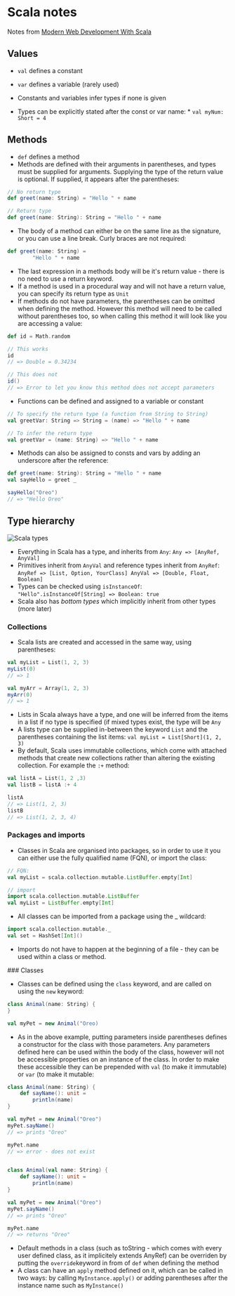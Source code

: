 # Scala notes
Notes from [Modern Web Development With Scala](https://leanpub.com/modern-web-development-with-scala/read_sample)

## Values
* `val` defines a constant
* `var` defines a variable (rarely used)

* Constants and variables infer types if none is given
* Types can be explicitly stated after the const or var name:
		* `val myNum: Short = 4`

## Methods
* `def` defines a method
* Methods are defined with their arguments in parentheses, and types must be supplied for arguments. Supplying the type of the return value is optional. If supplied, it appears after the parentheses:

```scala
// No return type
def greet(name: String) = "Hello " + name

// Return type
def greet(name: String): String = "Hello " + name
```
	
* The body of a method can either be on the same line as the signature, or you can use a line break. Curly braces are not required:

```scala
def greet(name: String) =
		"Hello " + name
```
* The last expression in a methods body will be it's return value - there is no need to use a return keyword.
* If a method is used in a procedural way and will not have a return value, you can specify its return type as `Unit`
* If methods do not have parameters, the parentheses can be omitted when defining the method. However this method will need to be called without parentheses too, so when calling this method it will look like you are accessing a value:

```scala
def id = Math.random

// This works
id 
// => Double = 0.34234

// This does not
id() 
// => Error to let you know this method does not accept parameters
```

* Functions can be defined and assigned to a variable or constant

```scala
// To specify the return type (a function from String to String)
val greetVar: String => String = (name) => "Hello " + name

// To infer the return type
val greetVar = (name: String) => "Hello " + name
```

* Methods can also be assigned to consts and vars by adding an underscore after the reference:

```scala
def greet(name: String): String = "Hello " + name
val sayHello = greet _

sayHello("Oreo") 
// => "Hello Oreo"
```


## Type hierarchy
![Scala types](http://docs.scala-lang.org/tutorials/tour/unified-types-diagram.svg)
* Everything in Scala has a type, and inherits from `Any`: `Any => [AnyRef, AnyVal]`
* Primitives inherit from `AnyVal` and reference types inherit from `AnyRef`: `AnyRef => [List, Option, YourClass] AnyVal => [Double, Float, Boolean]`
* Types can be checked using `isInstanceOf`: `"Hello".isInstanceOf[String] => Boolean: true`
* Scala also has _bottom types_ which implicitly inherit from other types (more later)

### Collections
* Scala lists are created and accessed in the same way, using parentheses: 

```scala
val myList = List(1, 2, 3)
myList(0) 
// => 1

val myArr = Array(1, 2, 3)
myArr(0) 
// => 1
```

* Lists in Scala always have a type, and one will be inferred from the items in a list if no type is specified (if mixed types exist, the type will be `Any`
* A lists type can be supplied in-between the keyword `List` and the parentheses containing the list items: `val myList = List[Short](1, 2, 3)`
* By default, Scala uses immutable collections, which come with attached methods that create new collections rather than altering the existing collection. For example the `:+` method:

```scala
val listA = List(1, 2 ,3)
val listB = listA :+ 4

listA 
// => List(1, 2, 3)
listB 
// => List(1, 2, 3, 4)
```

### Packages and imports
* Classes in Scala are organised into packages, so in order to use it you can either use the fully qualified name (FQN), or import the class:
```scala
// FQN:
val myList = scala.collection.mutable.ListBuffer.empty[Int]

// import
import scala.collection.mutable.ListBuffer
val myList = ListBuffer.empty[Int]
```

* All classes can be imported from a package using the _ wildcard: 
```scala
import scala.collection.mutable._
val set = HashSet[Int]()
```

* Imports do not have to happen at the beginning of a file - they can be used within a class or method.

### Classes
* Classes can be defined using the `class` keyword, and are called on using the `new` keyword:
```scala
class Animal(name: String) {
}

val myPet = new Animal("Oreo)
```

* As in the above example, putting parameters inside parentheses defines a constructor for the class with those parameters. Any parameters defined here can be used within the body of the class, however will not be accessible properties on an instance of the class. In order to make these accessible they can be prepended with `val` (to make it immutable) or `var` (to make it mutable:
```scala
class Animal(name: String) {
	def sayName(): unit =
		println(name)
}

val myPet = new Animal("Oreo")
myPet.sayName()
// => prints "Oreo"

myPet.name
// => error - does not exist


class Animal(val name: String) {
	def sayName(): unit = 
		println(name)
}

val myPet = new Animal("Oreo")
myPet.sayName()
// => prints "Oreo"

myPet.name
// => returns "Oreo"
```

* Default methods in a class (such as toString - which comes with every user defined class, as it implicitely extends AnyRef) can be overriden by putting the `override`keyword in from of `def` when defining the method
* A class can have an `apply` method defined on it, which can be called in two ways: by calling `MyInstance.apply()` or adding parentheses after the instance name such as `MyInstance()`


